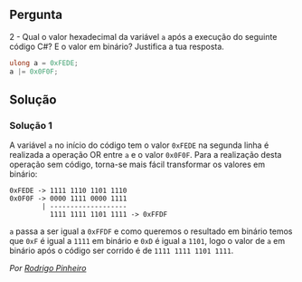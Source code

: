 ## Pergunta
2 - Qual o valor hexadecimal da variável `a` após a execução do seguinte código
C#? E o valor em binário? Justifica a tua resposta.

```cs
ulong a = 0xFEDE;
a |= 0x0F0F;
```
## Solução

### Solução 1
A variável `a` no início do código tem o valor `0xFEDE` na segunda linha é realizada a operação OR entre `a` e o valor `0x0F0F`.
Para a realização desta operação sem código, torna-se mais fácil transformar os valores em binário:

```text
0xFEDE -> 1111 1110 1101 1110
0x0F0F -> 0000 1111 0000 1111
        | -------------------
          1111 1111 1101 1111 -> 0xFFDF
```
`a` passa a ser igual a `0xFFDF` e como queremos o resultado em binário temos que `0xF` é igual a `1111` em binário e `0xD` é igual a `1101`, logo o valor de `a` em binário após o código ser corrido é de `1111 1111 1101 1111`.

*Por [Rodrigo Pinheiro](https://github.com/RodrigoPrinheiro)*
